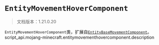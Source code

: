 # `EntityMovementHoverComponent`

> 文档版本：1.21.0.20

`EntityMovementHoverComponent`类，扩展自[`EntityBaseMovementComponent`](./entitybasemovementcomponent.md)。script_api.mojang-minecraft.entitymovementhovercomponent.description
